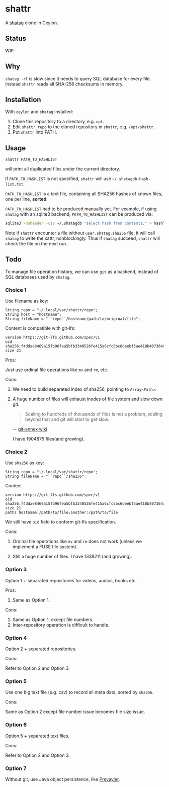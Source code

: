 shattr
========

A [shatag][] clone in Ceylon.

[shatag]: https://bitbucket.org/maugier/shatag

Status
-------

WIP.

Why
----

`shatag -rl` is slow since it needs to query SQL database for every file.
Instead `shattr` reads all SHA-256 checksums in memory.

Installation
--------------

With `ceylon` and `shatag` installed:

1. Clone this repository to a directory, e.g. `opt`.
2. Edit `shattr_repo` to the cloned repository in `shattr`, e.g. `/opt/shattr`.
3. Put `shattr` into PATH.


Usage
------

    shattr PATH_TO_HASHLIST

will print all duplicated files under the current directory.

If `PATH_TO_HASHLIST` is not specified,
`shattr` will use `~/.shatagdb-hash-list.txt`.

`PATH_TO_HASHLIST` is a text file,
containing all SHA256 hashes of known files, one per line, **sorted**.

`PATH_TO_HASHLIST` had to be produced manually yet.
For example, if using `shatag` with an sqlite3 backend,
`PATH_TO_HASHLIST` can be produced via:

```sh
sqlite3 -noheader -csv ~/.shatagdb "select hash from contents;" > hashlist.csv
```

Note if `shattr` encounter a file without `user.shatag.sha256` file,
it will call `shatag` to write the xattr, nonblockingly.
Thus if `shatag` succeed, `shattr` will check the file on the next run.


Todo
----------

To manage file operation history, we can use `git` as a backend,
instead of SQL databases used by `shatag`.

### Choice 1

Use filename as key:

```ceylon
String repo = "~/.local/var/shattr/repo";
String host = "hostname";
String fileName = "``repo``/hostname/path/to/original/file";
```

Content is compatible with git-lfs:

```
version https://git-lfs.github.com/spec/v1
oid sha256:f4ddae8469a15fb96fea5bfb3340526fe415a6cfc5bc6deebf5ae418b407364d
size 21
```

Pros:

Just use ordinal file operations like `mv` and `rm`, etc.

Cons:

1. We need to build separated index of sha256, pointing to `Array<Path>`.

2. A huge number of files will exhaust inodes of file system and slow down git.

    > Scaling to hundreds of thousands of files is not a problem,
    > scaling beyond that and git will start to get slow.

    -- [git-annex wiki](https://git-annex.branchable.com/scalability/)

    I have 1904875 files(and growing).

### Choice 2

Use `sha256` as key:

```Ceylon
String repo = "~/.local/var/shattr/repo";
String fileName = "``repo``/sha256"
```

Content

```
version https://git-lfs.github.com/spec/v1
oid sha256:f4ddae8469a15fb96fea5bfb3340526fe415a6cfc5bc6deebf5ae418b407364d
size 21
paths hostname:/path/to/file;another:/path/to/file
```

We still have `oid` field to conform git-lfs specification.

Cons:

1. Ordinal file operations like `mv` and `rm` does not work
    (unless we implement a FUSE file system).

2. Still a huge number of files.
    I have 1338211 (and growing).

### Option 3

Option 1 + separated repositories for videos, audios, books etc.

Pros:

1. Same as Option 1.

Cons:

1. Same as Option 1, except file numbers.
2. Inter-repository operation is difficult to handle.

### Option 4

Option 2 + separated repositories.

Cons:

Refer to Option 2 and Option 3.

### Option 5

Use one big text file (e.g. csv) to record all meta data, sorted by `sha256`.

Cons:

Same as Option 2 except file number issue becomes file size issue.

### Option 6

Option 5 + separated text files.

Cons:

Refer to Option 2 and Option 3.

### Option 7

Without git, use Java  object persistence, like [Prevayler][].

[Prevayler]:http://prevayler.org/
